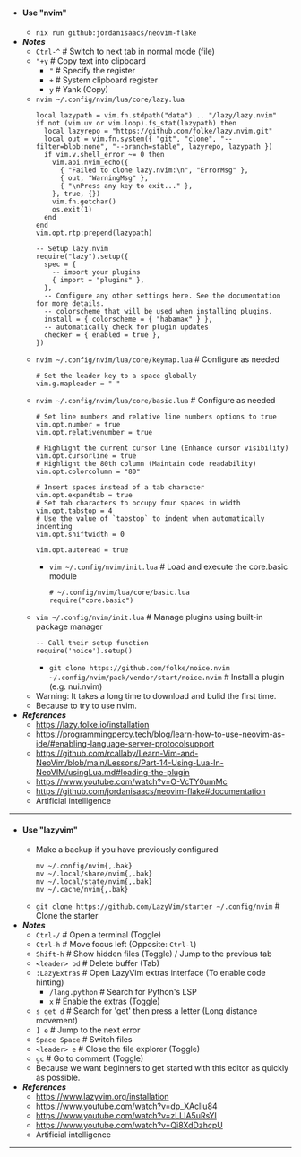 - #### Use "nvim"
    - `nix run github:jordanisaacs/neovim-flake`
- ***Notes***
    - `Ctrl-^` # Switch to next tab in normal mode (file)
    - `"+y` # Copy text into clipboard
        - `"` # Specify the register
        - `+` # System clipboard register
        - `y` # Yank (Copy)
    - `nvim ~/.config/nvim/lua/core/lazy.lua`
      ```
      local lazypath = vim.fn.stdpath("data") .. "/lazy/lazy.nvim"
      if not (vim.uv or vim.loop).fs_stat(lazypath) then
        local lazyrepo = "https://github.com/folke/lazy.nvim.git"
        local out = vim.fn.system({ "git", "clone", "--filter=blob:none", "--branch=stable", lazyrepo, lazypath })
        if vim.v.shell_error ~= 0 then
          vim.api.nvim_echo({
            { "Failed to clone lazy.nvim:\n", "ErrorMsg" },
            { out, "WarningMsg" },
            { "\nPress any key to exit..." },
          }, true, {})
          vim.fn.getchar()
          os.exit(1)
        end
      end
      vim.opt.rtp:prepend(lazypath)

      -- Setup lazy.nvim
      require("lazy").setup({
        spec = {
          -- import your plugins
          { import = "plugins" },
        },
        -- Configure any other settings here. See the documentation for more details.
        -- colorscheme that will be used when installing plugins.
        install = { colorscheme = { "habamax" } },
        -- automatically check for plugin updates
        checker = { enabled = true },
      })
      ```
    - `nvim ~/.config/nvim/lua/core/keymap.lua` # Configure as needed
      ```
      # Set the leader key to a space globally
      vim.g.mapleader = " "
      ```
    - `nvim ~/.config/nvim/lua/core/basic.lua` # Configure as needed
      ```
      # Set line numbers and relative line numbers options to true
      vim.opt.number = true
      vim.opt.relativenumber = true

      # Highlight the current cursor line (Enhance cursor visibility)
      vim.opt.cursorline = true
      # Highlight the 80th column (Maintain code readability)
      vim.opt.colorcolumn = "80"

      # Insert spaces instead of a tab character
      vim.opt.expandtab = true
      # Set tab characters to occupy four spaces in width
      vim.opt.tabstop = 4
      # Use the value of `tabstop` to indent when automatically indenting
      vim.opt.shiftwidth = 0

      vim.opt.autoread = true
      ```
        - `vim ~/.config/nvim/init.lua` # Load and execute the core.basic module
          ```
          # ~/.config/nvim/lua/core/basic.lua
          require("core.basic")
          ```
    - `vim ~/.config/nvim/init.lua` # Manage plugins using built-in package manager
      ```
      -- Call their setup function
      require('noice').setup()
      ```
        - `git clone https://github.com/folke/noice.nvim ~/.config/nvim/pack/vendor/start/noice.nvim` # Install a plugin (e.g. nui.nvim)
    - Warning: It takes a long time to download and bulid the first time.
    - Because to try to use nvim.
- ***References***
    - https://lazy.folke.io/installation
    - https://programmingpercy.tech/blog/learn-how-to-use-neovim-as-ide/#enabling-language-server-protocolsupport
    - https://github.com/rcallaby/Learn-Vim-and-NeoVim/blob/main/Lessons/Part-14-Using-Lua-In-NeoVIM/usingLua.md#loading-the-plugin
    - https://www.youtube.com/watch?v=O-VcTY0umMc
    - https://github.com/jordanisaacs/neovim-flake#documentation
    - Artificial intelligence
- ---
- #### Use "lazyvim"
    - Make a backup if you have previously configured
      ```
      mv ~/.config/nvim{,.bak}
      mv ~/.local/share/nvim{,.bak}
      mv ~/.local/state/nvim{,.bak}
      mv ~/.cache/nvim{,.bak}
      ```
    - `git clone https://github.com/LazyVim/starter ~/.config/nvim` # Clone the starter
- ***Notes***
    - `Ctrl-/` # Open a terminal (Toggle)
    - `Ctrl-h` # Move focus left (Opposite: `Ctrl-l`)
    - `Shift-h` # Show hidden files (Toggle) / Jump to the previous tab
    - `<leader> bd` # Delete buffer (Tab)
    - `:LazyExtras` # Open LazyVim extras interface (To enable code hinting)
        - `/lang.python` # Search for Python's LSP
        - `x` # Enable the extras (Toggle)
    - `s get d` # Search for 'get' then press a letter (Long distance movement)
    - `] e` # Jump to the next error
    - `Space Space` # Switch files
    - `<leader> e` # Close the file explorer (Toggle)
    - `gc` # Go to comment (Toggle)
    - Because we want beginners to get started with this editor as quickly as possible.
- ***References***
    - https://www.lazyvim.org/installation
    - https://www.youtube.com/watch?v=dp_XAcllu84
    - https://www.youtube.com/watch?v=zLLIA5uRsYI
    - https://www.youtube.com/watch?v=Qi8XdDzhcpU
    - Artificial intelligence
- ---
